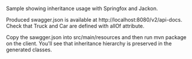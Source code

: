 Sample showing inheritance usage with Springfox and Jackon.

Produced swagger.json is available at http://localhost:8080/v2/api-docs.
Check that Truck and Car are defined with allOf attribute.

Copy the sawgger.json into src/main/resources and then run mvn package on the client.
You'll see that inheritance hierarchy is preserved in the generated classes. 